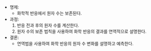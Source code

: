 - 명제:
    - 화학적 반응에서 원자 수는 보존된다.
- 과정:
    1. 반응 전과 후의 원자 수를 계산한다.
    2. 원자 수의 보존 법칙을 사용하여 화학 반응의 결과를 연역적으로 설명한다.
- 결론:
    - 연역법을 사용하여 화학 반응의 원자 수 변화를 설명하고 예측한다.